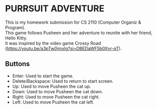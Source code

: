 # PURRSUIT ADVENTURE

This is my homework submission for CS 2110 (Computer Organiz & Program).
<br />
This game follows Pusheen and her adventure to reunite with her friend, Hello Kitty. 
<br />
It was inspired by the video game Crossy Road (https://youtu.be/a3pTw0jmxlg?si=DBEDaWF5b0Xyr-qT).

## Buttons
- Enter: Used to start the game.
- Delete/Backspace: Used to return to start screen.
- Up: Used to move Pusheen the cat up.
- Down: Used to move Pusheen the cat down.
- Right: Used to move Pusheen the cat right.
- Left: Used to move Pusheen the cat left.

